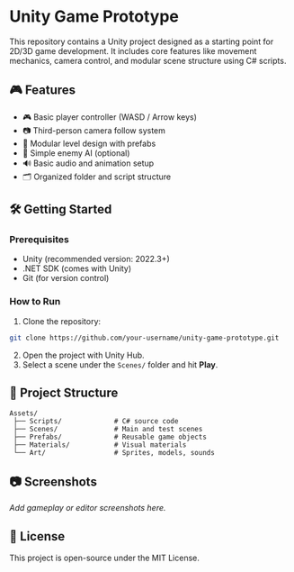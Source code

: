 # Unity Game Prototype

This repository contains a Unity project designed as a starting point for 2D/3D game development. It includes core features like movement mechanics, camera control, and modular scene structure using C# scripts.

## 🎮 Features

- 🎮 Basic player controller (WASD / Arrow keys)
- 📷 Third-person camera follow system
- 🎲 Modular level design with prefabs
- 🧠 Simple enemy AI (optional)
- 🔊 Basic audio and animation setup
- 🗂️ Organized folder and script structure

## 🛠️ Getting Started

### Prerequisites

- Unity (recommended version: 2022.3+)
- .NET SDK (comes with Unity)
- Git (for version control)

### How to Run

1. Clone the repository:
```bash
git clone https://github.com/your-username/unity-game-prototype.git
```
2. Open the project with Unity Hub.
3. Select a scene under the `Scenes/` folder and hit **Play**.

## 📂 Project Structure

```
Assets/
 ├── Scripts/             # C# source code
 ├── Scenes/              # Main and test scenes
 ├── Prefabs/             # Reusable game objects
 ├── Materials/           # Visual materials
 └── Art/                 # Sprites, models, sounds
```

## 📷 Screenshots

_Add gameplay or editor screenshots here._

## 📄 License

This project is open-source under the MIT License.
